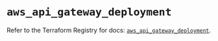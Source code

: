 # `aws_api_gateway_deployment`

Refer to the Terraform Registry for docs: [`aws_api_gateway_deployment`](https://registry.terraform.io/providers/hashicorp/aws/5.35.0/docs/resources/api_gateway_deployment).
